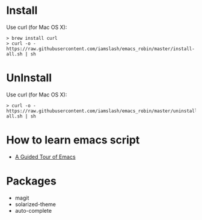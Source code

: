 
# Install

Use curl (for Mac OS X):
~~~~
> brew install curl
> curl -o - https://raw.githubusercontent.com/iamslash/emacs_robin/master/install-all.sh | sh
~~~~

# UnInstall

Use curl (for Mac OS X):
~~~~
> curl -o - https://raw.githubusercontent.com/iamslash/emacs_robin/master/uninstall-all.sh | sh
~~~~

# How to learn emacs script

* [A Guided Tour of Emacs](http://www.gnu.org/software/emacs/tour/)

# Packages

* magit
* solarized-theme
* auto-complete